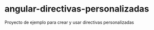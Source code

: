 # angular-directivas-personalizadas

Proyecto de ejemplo para crear y usar directivas personalizadas